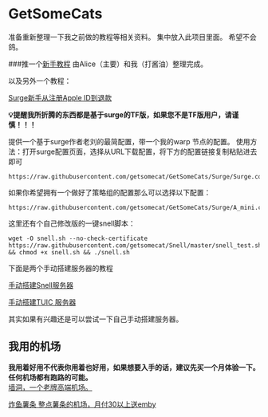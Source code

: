 # GetSomeCats
准备重新整理一下我之前做的教程等相关资料。
集中放入此项目里面。
希望不会鸽。

###推一个[新手教程](https://book.surge.ga/surge-ios) 由Alice（主要）和我（打酱油）整理完成。


以及另外一个教程：

[Surge新手从注册Apple ID到退款](/Surge新手从注册Apple%20ID到退款.md)

**💡提醒我所折腾的东西都是基于surge的TF版，如果您不是TF版用户，请谨慎！！！**



提供一个基于surge作者老刘的最简配置，带一个我的warp 节点的配置。
使用方法：打开surge配置页面，选择从URL下载配置，将下方的配置链接复制粘贴进去即可


```
https://raw.githubusercontent.com/getsomecat/GetSomeCats/Surge/Surge.conf

```

如果你希望拥有一个做好了策略组的配置那么可以选择以下配置：

```
https://raw.githubusercontent.com/getsomecat/GetSomeCats/Surge/A_mini.conf
```
这里还有个自己修改版的一键snell脚本：
```
wget -O snell.sh --no-check-certificate https://raw.githubusercontent.com/getsomecat/Snell/master/snell_test.sh && chmod +x snell.sh && ./snell.sh 
```
下面是两个手动搭建服务器的教程

[手动搭建Snell服务器](/简单搭建Snell服务.md)

[手动搭建TUIC 服务器](/简单搭建TUIC服务.md)

其实如果有兴趣还是可以尝试一下自己手动搭建服务器。

## 我用的机场
**我用着好用不代表你用着也好用，如果想要入手的话，建议先买一个月体验一下。任何机场都有跑路的可能。**<br>
[墙洞，一个老牌高端机场。](https://dler.pro/auth/register?affid=126669)<br>

[炸鱼薯条 整点薯条的机场，月付30以上送emby](https://front.fishport.cloud/#/register?code=vB4AqLDi)
